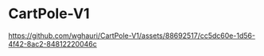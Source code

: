 # CartPole-V1

https://github.com/wghauri/CartPole-V1/assets/88692517/cc5dc60e-1d56-4f42-8ac2-84812220046c
